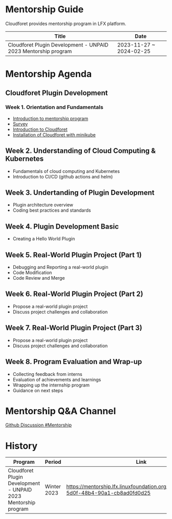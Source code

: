# Mentorship Guide

Cloudforet provides mentorship program in LFX platform.

| Title | Date |
| ---   | ---  |
| Cloudforet Plugin Development - UNPAID 2023 Mentorship program | 2023-11-27 ~ 2024-02-25 |

# Mentorship Agenda

## Cloudforet Plugin Development

### Week 1. Orientation and Fundamentals

* [Introduction to mentorship program](https://mentorship.lfx.linuxfoundation.org/project/2906237a-5d0f-48b4-90a1-cb8ad0fd0d25)
* [Survey](https://docs.google.com/forms/d/e/1FAIpQLSfkmbIPuPc5AyN2lDcBCmhxjD2lt_W-YS_Llatxo40MfXSdxA/viewform?usp=sf_link)
* [Introduction to Cloudforet](https://docs.google.com/presentation/d/1iJvxHBB79xADKaHt2HfjDVSwd1m_COxiURx_M2Vo1uA/edit?usp=sharing)
* [Installation of Cloudforet with minikube](https://cloudforet.io/docs/setup_operation/quick_install/)


## Week 2. Understanding of Cloud Computing & Kubernetes

* Fundamentals of cloud computing and Kubernetes
* Introduction to CI/CD (github actions and helm)

## Week 3. Undertanding of Plugin Development

* Plugin architecture overview
* Coding best practices and standards

## Week 4. Plugin Development Basic

* Creating a Hello World Plugin

## Week 5. Real-World Plugin Project (Part 1)

* Debugging and Reporting a real-world plugin
* Code Modification
* Code Review and Merge

## Week 6. Real-World Plugin Project (Part 2)

* Propose a real-world plugin project
* Discuss project challenges and collaboration

## Week 7. Real-World Plugin Project (Part 3)

* Propose a real-world plugin project
* Discuss project challenges and collaboration

## Week 8. Program Evaluation and Wrap-up

* Collecting feedback from interns
* Evaluation of achievements and learnings
* Wrapping up the internship program
* Guidance on next steps

# Mentorship Q&A Channel

[Github Discussion #Mentorship](https://github.com/orgs/cloudforet-io/discussions/categories/mentorship)

# History

| Program   | Period    | Link      |
| ---       | ---       | ---       |
| Cloudforet Plugin Development - UNPAID 2023 Mentorship program | Winter 2023 | https://mentorship.lfx.linuxfoundation.org/project/2906237a-5d0f-48b4-90a1-cb8ad0fd0d25 |

